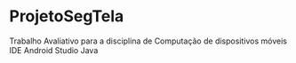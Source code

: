 # ProjetoSegTela
Trabalho Avaliativo para a disciplina de Computação de dispositivos móveis
IDE Android Studio
Java
